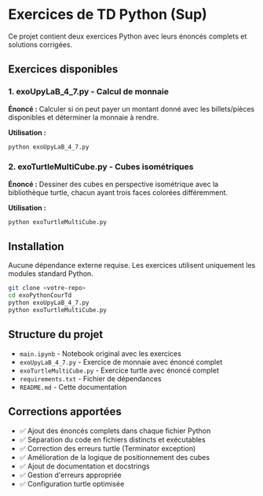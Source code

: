 # Exercices de TD Python (Sup)

Ce projet contient deux exercices Python avec leurs énoncés complets et solutions corrigées.

## Exercices disponibles

### 1. **exoUpyLaB_4_7.py** - Calcul de monnaie

**Énoncé :** Calculer si on peut payer un montant donné avec les billets/pièces disponibles et déterminer la monnaie à rendre.

**Utilisation :**
```bash
python exoUpyLaB_4_7.py
```

### 2. **exoTurtleMultiCube.py** - Cubes isométriques

**Énoncé :** Dessiner des cubes en perspective isométrique avec la bibliothèque turtle, chacun ayant trois faces colorées différemment.

**Utilisation :**
```bash
python exoTurtleMultiCube.py
```

## Installation

Aucune dépendance externe requise. Les exercices utilisent uniquement les modules standard Python.

```bash
git clone <votre-repo>
cd exoPythonCourTd
python exoUpyLaB_4_7.py
python exoTurtleMultiCube.py
```

## Structure du projet

- `main.ipynb` - Notebook original avec les exercices
- `exoUpyLaB_4_7.py` - Exercice de monnaie avec énoncé complet
- `exoTurtleMultiCube.py` - Exercice turtle avec énoncé complet
- `requirements.txt` - Fichier de dépendances
- `README.md` - Cette documentation

## Corrections apportées

- ✅ Ajout des énoncés complets dans chaque fichier Python
- ✅ Séparation du code en fichiers distincts et exécutables
- ✅ Correction des erreurs turtle (Terminator exception)
- ✅ Amélioration de la logique de positionnement des cubes
- ✅ Ajout de documentation et docstrings
- ✅ Gestion d'erreurs appropriée
- ✅ Configuration turtle optimisée
